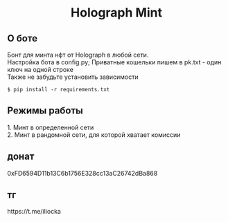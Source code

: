 <h1 align="center">Holograph Mint</h1>

<h2>О боте</h2>
Бонт для минта нфт от Holograph в любой сети. </br>
Настройка бота в config.py; Приватные кошельки пишем в pk.txt - один ключ на одной строке </br>
Также не забудьте установить зависимости 
<pre><code>$ pip install -r requirements.txt</code></pre>


<h2>Режимы работы</h2>
1. Минт в определенной сети </br>
2. Минт в рандомной сети, для которой хватает комиссии 


<h2>донат</h2> 0xFD6594D11b13C6b1756E328cc13aC26742dBa868
<h2>тг</h2> https://t.me/iliocka
